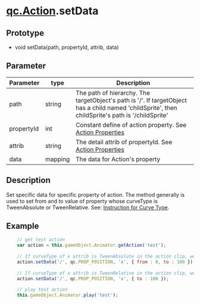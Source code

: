 # [qc.Action](Action.md).setData

## Prototype
* void setData(path, propertyId, attrib, data)

## Parameter
| Parameter | type | Description |
| ------------- | ------------- | -------------|
| path | string | The path of hierarchy. The targetObject's path is '/'. If targetObject has a child named 'childSprite', then childSprite's path is '/childSprite' |
| propertyId | int | Constant define of action property. See [Action Properties](actionDef.md) |
| attrib | string | The detail attrib of propertyId. See [Action Properties](actionDef.md)|
| data | mapping | The data for Action's property |

## Description
Set specific data for specific property of action. The method generally is used to set from and to value of property whose curveType is TweenAbsolute or TweenRelative. See: [Instruction for Curve Type](http://docs.qiciengine.com/manual/Action/ActionEditor.html#instruction-for-curve-type).


## Example
````javascript
	// get test action
	var action = this.gameObject.Animator.getAction('test');
	
	// If curveType of x attrib is TweenAbsolute in the action clip, we can set from、to parameters for the action 
	action.setData('/', qc.PROP_POSITION, 'x', { from : 0, to : 100 });
	
	// If curveType of x attrib is TweenRelative in the action clip, we can set to parameters for the action 
	action.setData('/', qc.PROP_POSITION, 'x', { to : 100 });
	
	// play test action
	this.gameObject.Animator.play('test');
````  